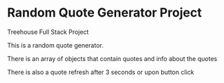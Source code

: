 # Random Quote Generator Project
 Treehouse Full Stack Project

This is a random quote generator.

There is an array of objects that contain quotes and info about the quotes

There is also a quote refresh after 3 seconds or upon button click

